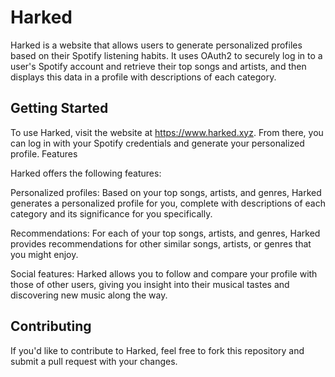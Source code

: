 # Harked

Harked is a website that allows users to generate personalized profiles based on their Spotify listening habits. It uses OAuth2 to securely log in to a user's Spotify account and retrieve their top songs and artists, and then displays this data in a profile with descriptions of each category.

## Getting Started

To use Harked, visit the website at https://www.harked.xyz. From there, you can log in with your Spotify credentials and generate your personalized profile.
Features

Harked offers the following features:

Personalized profiles: Based on your top songs, artists, and genres, Harked generates a personalized profile for you, complete with descriptions of each category and its significance for you specifically.

Recommendations: For each of your top songs, artists, and genres, Harked provides recommendations for other similar songs, artists, or genres that you might enjoy.

Social features: Harked allows you to follow and compare your profile with those of other users, giving you insight into their musical tastes and discovering new music along the way.


## Contributing

If you'd like to contribute to Harked, feel free to fork this repository and submit a pull request with your changes.
